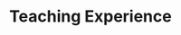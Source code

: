 ---
title: Teaching Experience
summary: My courses
type: landing

cascade:
  - _target:
      kind: page
    params:
      show_breadcrumb: true


sections:
  - block: collection
    id: teaching
    content:
      title: Teaching
      filters:
        folders:
          - teaching
    design:
      view: list
---